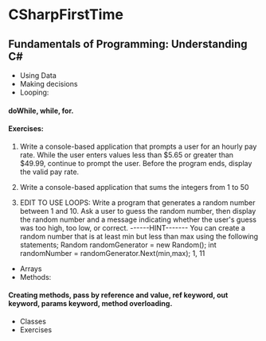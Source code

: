 # CSharpFirstTime
## Fundamentals of Programming: Understanding C# 
- Using Data
- Making decisions
- Looping: 
#### doWhile, while, for.
#### Exercises:
1. Write a console-based application that prompts a user for an hourly pay rate. While the user enters values less than $5.65 or greater than $49.99, continue to prompt the user. Before the program ends, display the valid pay rate.

2. Write a console-based application that sums the integers from 1 to 50

3. EDIT TO USE LOOPS: Write a program that generates a random number between 1 and 10. Ask a user to guess the random number, then display the random number and a message indicating whether the user's guess was too high, too low, or correct.
         ------HINT-------
         You can create a random number that is at least min but less than max using the following statements;
         Random randomGenerator = new Random();
         int randomNumber = randomGenerator.Next(min,max);  1, 11
         
- Arrays
- Methods: 
#### Creating methods, pass by reference and value, ref keyword, out keyword, params keyword, method overloading.

- Classes
- Exercises

